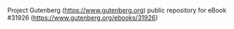 Project Gutenberg (https://www.gutenberg.org) public repository for eBook #31926 (https://www.gutenberg.org/ebooks/31926)
